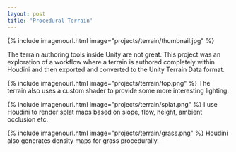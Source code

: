 ```yaml
---
layout: post
title: 'Procedural Terrain'
---
```


{% include imagenourl.html image="projects/terrain/thumbnail.jpg" %}

The terrain authoring tools inside Unity are not great. This project was an exploration of a workflow where a terrain is authored completely within Houdini and then exported and converted to the Unity Terrain Data format.

{% include imagenourl.html image="projects/terrain/top.png" %}
The terrain also uses a custom shader to provide some more interesting lighting. 

{% include imagenourl.html image="projects/terrain/splat.png" %}
I use Houdini to render splat maps based on slope, flow, height, ambient occlusion etc.

{% include imagenourl.html image="projects/terrain/grass.png" %}
Houdini also generates density maps for grass procedurally. 
